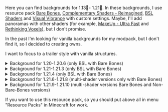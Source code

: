 Here you can find backgrounds for 1.13🌊- 1.21🎯. In these backgrounds, I use resource pack [Bare Bones](https://modrinth.com/resourcepack/bare-bones), [Complementary Shaders - Reimagined](https://modrinth.com/shader/complementary-reimagined), [BSL Shaders](https://modrinth.com/shader/bsl-shaders) and [Visual Vibrance](https://modrinth.com/shader/visual-vibrance) with custom settings. Maybe, I'll add panoramas with other shaders (for example, [MakeUp - Ultra Fast](https://modrinth.com/shader/makeup-ultra-fast-shaders) and [Rethinking Voxels](https://modrinth.com/shader/rethinking-voxels)), but I don't promise. 
 
 In the past I'm looking for vanilla backgrounds for my modpack, but I don't find it, so I decided to creating owns. 

 I want to focus to a trailer style with vanilla structures.

<details>
<summary>Background for 1.20-1.20.6 (only BSL with Bare Bones)</summary>

![Panorama for 1.20-1.20.6](https://cdn.modrinth.com/data/SPOBHHTW/images/5899ff89446b6302c08e378e99c061597a540fb3.png)

</details>

<details>
<summary>Background for 1.21-1.21.3 (only BSL with Bare Bones)</summary>

 ![Panorama for 1.21 (Tricky Trial)](https://cdn.modrinth.com/data/SPOBHHTW/images/c745dd2d912dd691006a6a9799b1cf0c8b45772b.png)

</details>

<details>
<summary>Background for 1.21.4 (only BSL with Bare Bones)</summary>

![Panorama for 1.21.4 (The Garden Awakens)](https://cdn.modrinth.com/data/SPOBHHTW/images/8c797806e81b645e238bcdace67e24ba4504b6c7.png)

</details>

<details>
<summary>Background for 1.21.6-1.21.8 (multi-shader versions only with Bare Bones)</summary>

Complementary-Reimagined
![Panorama for 1.21.6-1.21.8 (Chase the Skies) with Complementary-Reimagined](https://cdn.modrinth.com/data/SPOBHHTW/images/01a25a9197b25e2a355a74ac5e142ac77c260bca.png)

BSL Shaders
![Panorama for 1.21.6-1.21.8 (Chase the Skies) with BSL Shaders](https://cdn.modrinth.com/data/SPOBHHTW/images/62fe7cf9271ec99bf5d2d357d0f75af2996d5d79.png)

Visual Vibrance
![Panorama for 1.21.6-1.21.8 (Chase the Skies) with Visual Vibrance](https://cdn.modrinth.com/data/SPOBHHTW/images/c5b740796e1565054f120037cf2574ced20bea78.png)

</details>

<details>
<summary>Background for 1.21.9-1.21.10 (multi-shader versions Bare Bones and Non-Bare-Bones versions)</summary>

Complementary-Reimagined (Non-Bare-Bones)
![Panorama for 1.21.9-1.21.10 (Chase the Skies) with Complementary-Reimagined Non-Bare-Bones](https://cdn.modrinth.com/data/SPOBHHTW/images/355e9a7e0d85913d694e63a8aec4670c8ad97c5b.png)

Complementary-Reimagined (Bare Bones)
![Panorama for 1.21.9-1.21.10 (Chase the Skies) with Complementary-Reimagined and Bare Bones](https://cdn.modrinth.com/data/SPOBHHTW/images/d110fb0fde45bc018594b439e74ba9b30276ae0d.png)

BSL Shaders (Non-Bare-Bones)
![Panorama for 1.21.9-1.21.10 (Chase the Skies) with BSL Shaders Non-Bare-Bones](https://cdn.modrinth.com/data/SPOBHHTW/images/9d09c5937625d4049871c2f5d959e4b5de584360.png)

BSL Shaders (Bare Bones)
![Panorama for 1.21.9-1.21.10 (Chase the Skies) with BSL Shaders and Bare Bones](https://cdn.modrinth.com/data/SPOBHHTW/images/8eb7cf3d7ab1d1658babb3f38a3cb88fb36be868.png)

Visual Vibrance (Non-Bare-Bones)
![Panorama for 1.21.9-1.21.10 (Chase the Skies) with Visual Vibrance Non-Bare-Bones](https://cdn.modrinth.com/data/SPOBHHTW/images/148bee7ffe2f697bc1f8dfcc4bcdcad6afd88a4c.png)

Visual Vibrance (Bare Bones)
![Panorama for 1.21.9-1.21.10 (Chase the Skies) with Visual Vibrance and Bare Bones](https://cdn.modrinth.com/data/SPOBHHTW/images/c2978321cc012800271c44a75e6132dd7128a609.png)

</details>

 If you want to use this resource pack, so you should put above all in menu "Resource Packs" in Minecraft for work.

